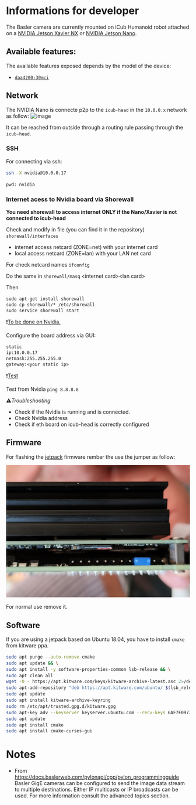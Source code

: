 # Informations for developer

The Basler camera are currently mounted on iCub Humanoid robot attached on a [NVIDIA Jetson Xavier NX](https://developer.nvidia.com/embedded/jetson-xavier-nx-devkit) or [NVIDIA Jetson Nano](https://developer.nvidia.com/embedded/jetson-nano-developer-kit).

## Available features:

The available features exposed depends by the model of the device:
- [`daa4200-30mci`](https://docs.baslerweb.com/embedded-vision/available-features#daa4200-30mci)

## Network

The NVIDIA Nano is connecte p2p to the `icub-head` in the `10.0.0.x` network as follow:
![image](https://user-images.githubusercontent.com/19152494/183450965-a3ee7cbd-8715-4456-9152-6c41880fa8d7.png)

It can be reached from outside through a routing rule passing through the `icub-head`.

### SSH

For connecting via ssh:
```bash
ssh -X nvidia@10.0.0.17
```
`pwd: nvidia`

### Internet acess to Nvidia board via Shorewall

**You need shorewall to access internet ONLY if the Nano/Xavier is not connected to icub-head**

Check and modify in file (you can find it in the repository) `shorewall/interfaces`

- internet access netcard (ZONE=net) with your internet card
- local access netcard (ZONE=lan) with your LAN net card

For check netcard names `ifconfig`

Do the same in `shorewall/masq` \<internet card\>\<lan card\>

Then

```
sudo apt-get install shorewall
sudo cp shorewall/* /etc/shorewall
sudo service shorewall start
```

:exclamation:<u>To be done on Nvidia.</u>

Configure the board address via GUI:
```
static
ip:10.0.0.17
netmask:255.255.255.0
gateway:<your static ip>
```
:exclamation:<u>Test</u>

Test from Nvidia `ping 8.8.8.8`

:warning:_Troubleshooting_

- Check if the Nvidia is running and is connected. 
- Check Nvidia address
- Check if eth board on icub-head is correctly configured

## Firmware

For flashing the [jetpack](https://developer.nvidia.com/embedded/jetpack) firmware rember the use the jumper as follow:

![jumper](img/flash-jumper.jpg)

For normal use remove it.

## Software

If you are using a jetpack based on Ubuntu 18.04, you have to install `cmake` from kitware ppa.
```bash
sudo apt purge --auto-remove cmake
sudo apt update && \
sudo apt install -y software-properties-common lsb-release && \
sudo apt clean all
wget -O - https://apt.kitware.com/keys/kitware-archive-latest.asc 2>/dev/null | gpg --dearmor - | sudo tee /etc/apt/trusted.gpg.d/kitware.gpg >/dev/null
sudo apt-add-repository "deb https://apt.kitware.com/ubuntu/ $(lsb_release -cs) main"
sudo apt update
sudo apt install kitware-archive-keyring
sudo rm /etc/apt/trusted.gpg.d/kitware.gpg
sudo apt-key adv --keyserver keyserver.ubuntu.com --recv-keys 6AF7F09730B3F0A4
sudo apt update
sudo apt install cmake
sudo apt install cmake-curses-gui
```

# Notes

- From https://docs.baslerweb.com/pylonapi/cpp/pylon_programmingguide
Basler GigE cameras can be configured to send the image data stream to multiple destinations. Either IP multicasts or IP broadcasts can be used. For more information consult the advanced topics section.

